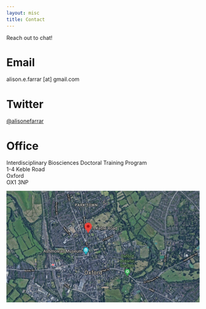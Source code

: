 ```yaml
---
layout: misc
title: Contact
---
```

Reach out to chat!
# Email
alison.e.farrar [at] gmail.com
# Twitter
[@alisonefarrar](https://twitter.com/alisonefarrar)
# Office
Interdisciplinary Biosciences Doctoral Training Program\
1-4 Keble Road\
Oxford\
OX1 3NP


![Map of Doctoral Training Centre](https://github.com/alisonfarrar/alisonfarrar.github.io/blob/fdf5dcb63b9db0cfec41bfa409d8e5c68046424a/assets/img/map.png "Map of DTC")
